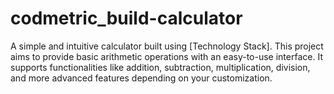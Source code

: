 # codmetric_build-calculator
A simple and intuitive calculator built using [Technology Stack]. This project aims to provide basic arithmetic operations with an easy-to-use interface. It supports functionalities like addition, subtraction, multiplication, division, and more advanced features depending on your customization.
